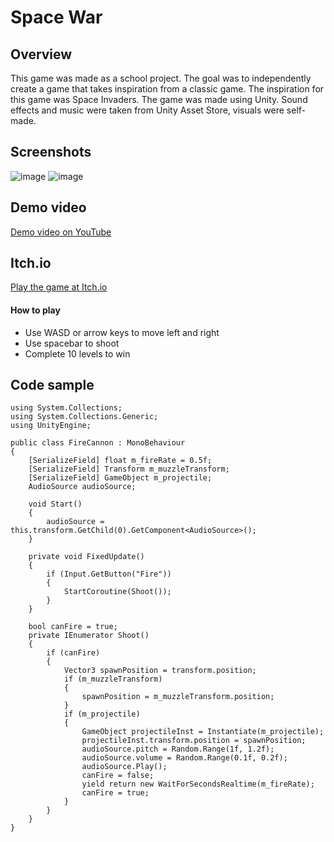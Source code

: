 # Space War

## Overview
This game was made as a school project. The goal was to independently create a game that takes inspiration from a classic game. The inspiration for this game was Space Invaders. The game was made using Unity. Sound effects and music were taken from Unity Asset Store, visuals were self-made.

## Screenshots
![image](https://github.com/MariaWeckstrom/PortfolioProject1/assets/111729331/689a6b14-9f7a-4216-b414-60c5526824ec)
![image](https://github.com/MariaWeckstrom/PortfolioProject1/assets/111729331/3f45cfe3-642c-42db-9496-bb8e2780cdc7)

## Demo video
[Demo video on YouTube](https://youtu.be/gB-jNkPDpsw)

## Itch.io
[Play the game at Itch.io](https://mariaweckstrom.itch.io/space-war)

#### How to play
- Use WASD or arrow keys to move left and right
- Use spacebar to shoot
- Complete 10 levels to win


## Code sample
```
using System.Collections;
using System.Collections.Generic;
using UnityEngine;

public class FireCannon : MonoBehaviour
{
    [SerializeField] float m_fireRate = 0.5f;
    [SerializeField] Transform m_muzzleTransform;
    [SerializeField] GameObject m_projectile;
    AudioSource audioSource;

    void Start()
    {
        audioSource = this.transform.GetChild(0).GetComponent<AudioSource>();
    }

    private void FixedUpdate()
    {
        if (Input.GetButton("Fire"))
        {
            StartCoroutine(Shoot());
        }
    }

    bool canFire = true;
    private IEnumerator Shoot()
    {
        if (canFire)
        {
            Vector3 spawnPosition = transform.position;
            if (m_muzzleTransform)
            {
                spawnPosition = m_muzzleTransform.position;
            }
            if (m_projectile)
            {
                GameObject projectileInst = Instantiate(m_projectile);
                projectileInst.transform.position = spawnPosition;
                audioSource.pitch = Random.Range(1f, 1.2f);
                audioSource.volume = Random.Range(0.1f, 0.2f);
                audioSource.Play();
                canFire = false;
                yield return new WaitForSecondsRealtime(m_fireRate);
                canFire = true;
            }
        }
    }
}
```
